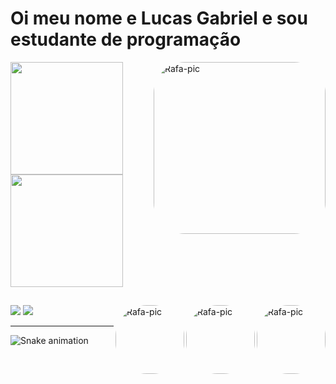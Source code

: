 # Oi meu nome e Lucas Gabriel e sou estudante de programação

<div align="left">
  <a href="https://github.com/lucas0395">
  <img height="180em" src="https://github-readme-stats.vercel.app/api?username=lucas0395&show_icons=true&theme=dark&include_all_commits=true&count_private=true"/>
    <img align="right" alt="Rafa-pic" height="275" style="border-radius:50px;" src="https://c.tenor.com/xByAp-gdK6MAAAAC/lawliet.gif">
  <img height="180em" src="https://github-readme-stats.vercel.app/api/top-langs/?username=lucas0395&layout=compact&langs_count=7&theme=dark"/>
</div>

<div>
<img align="right" alt="Rafa-pic" height="110" style="border-radius:50px;" src="https://c.tenor.com/_7r8RXryt3QAAAAC/python-powered.gif">
</div>
<div>
<img align="right" alt="Rafa-pic" height="110" style="border-radius:50px;" src="https://mirbozorgi.com/wp-content/uploads/2020/11/skeleton-animation_300.gif">
</div>
<div>
<img align="right" alt="Rafa-pic" height="110" style="border-radius:50px;" src="https://cdn.dribbble.com/users/783/screenshots/104300/media/ab2789e9c16575237650681bbd6aa17e.gif">
</div>
  
  ##
  
<div>
  <a href="https://www.instagram.com/luska_gabriel" target="_blank"><img src="https://img.shields.io/badge/-Instagram-%23E4405F?style=for-the-badge&logo=instagram&logoColor=white" target="_blank"></a>
  <a href="https://www.linkedin.com/in/lucas-gabriel-7018415a" target="_blank"><img src="https://img.shields.io/badge/-LinkedIn-%230077B5?style=for-the-badge&logo=linkedin&logoColor=white" target="_blank"></a>
</div>
    
  ***
![Snake animation](https://github.com/lucas0395/lucas0395/blob/output/github-contribution-grid-snake.svg)
